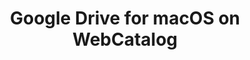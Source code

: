 ---
name: Google Drive
category: Productivity
title: Google Drive for macOS on WebCatalog
key: google-drive
fullUrl: 'https://drive.google.com'
hostname: drive.google.com

---